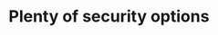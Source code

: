 <!-- .slide: style="text-align: center;"  -->
<img data-src="images/k8s_logo.svg" class="centered" width=50%/>



# Plenty of security options
